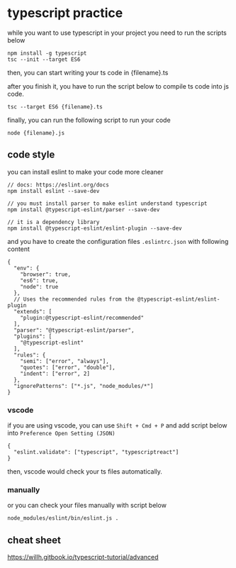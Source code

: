 # typescript practice
while you want to use typescript in your project you need to run the scripts below
```
npm install -g typescript
tsc --init --target ES6
```

then, you can start writing your ts code in {filename}.ts

after you finish it, you have to run the script below to compile ts code into js code.
```
tsc --target ES6 {filename}.ts
```

finally, you can run the following script to run your code
```
node {filename}.js
```

## code style
you can install eslint to make your code more cleaner
```
// docs: https://eslint.org/docs
npm install eslint --save-dev

// you must install parser to make eslint understand typescript
npm install @typescript-eslint/parser --save-dev

// it is a dependency library
npm install @typescript-eslint/eslint-plugin --save-dev
```

and you have to create the configuration files `.eslintrc.json` with following content
```
{
  "env": {
    "browser": true,
    "es6": true,
    "node": true
  },
  // Uses the recommended rules from the @typescript-eslint/eslint-plugin
  "extends": [
    "plugin:@typescript-eslint/recommended"
  ],
  "parser": "@typescript-eslint/parser",
  "plugins": [
    "@typescript-eslint"
  ],
  "rules": {
    "semi": ["error", "always"],
    "quotes": ["error", "double"],
    "indent": ["error", 2]
  },
  "ignorePatterns": ["*.js", "node_modules/*"]
}
```

### vscode
if you are using vscode, you can use `Shift + Cmd + P` and add script below into `Preference Open Setting (JSON)`
```
{
  "eslint.validate": ["typescript", "typescriptreact"]
}
```

then, vscode would check your ts files automatically.

### manually
or you can check your files manually with script below
```
node_modules/eslint/bin/eslint.js .
```

## cheat sheet
https://willh.gitbook.io/typescript-tutorial/advanced